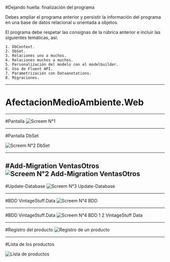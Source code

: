 #Dejando huella: finalización del programa

Debes ampliar el programa anterior y persistir la información del programa en una base de datos relacional u orientada a objetos.

El programa debe respetar las consignas de la rúbrica anterior e incluir las siguientes temáticas, así:

    1. DbContext.
    2. DbSet.
    3. Relaciones uno a muchos.
    4. Relaciones muchos a muchos.
    5. Personalización del modelo con el modelbuilder.
    6. Uso de Fluent API.
    7. Parametrización con Dataanotations.
    8. Migraciones.

-------------------------------------------------------------------------------------------------------------------------------------------------------

# AfectacionMedioAmbiente.Web
----------------------------------------------------------------------------------------------------------------------------------------------

#Pantalla
![Screem N°1](https://user-images.githubusercontent.com/49075053/89253199-8db48f80-d5e1-11ea-9790-9b037189c050.PNG)


---------------------------------------------------------------------------------------------------------------------------------------------------
#Pantalla DbSet

![Screem N°2  DbSet](https://user-images.githubusercontent.com/49075053/89254063-d705de80-d5e3-11ea-834b-5e966fc5e764.PNG)

----------------------------------------------------------------------------------------------------------------------------------------------------
#Add-Migration VentasOtros
![Screem N°2  Add-Migration VentasOtros](https://user-images.githubusercontent.com/49075053/89259088-2ef61280-d5ef-11ea-92b0-1dcfd7cb036d.PNG)
------------------------------------------------------------------------------------------------------------------------------------------------------

#Update-Database
![Screem N°3 Update-Database](https://user-images.githubusercontent.com/49075053/89259708-80eb6800-d5f0-11ea-9f9d-5186299dd8c6.PNG)

-----------------------------------------------------------------------------------------------------------------------------------------------------------

#BDD VintageStuff.Data
![Screem N°4 BDD](https://user-images.githubusercontent.com/49075053/89260636-4c78ab80-d5f2-11ea-9ed9-8bf9c99cce9c.PNG)

------------------------------------------------------------------------------------------------------------------------------------------------------------
#BDD VintageStuff.Data
![Screem N°4 BDD 1 2 VintageStuff Data](https://user-images.githubusercontent.com/49075053/89261022-f7896500-d5f2-11ea-8c4b-f4321f66d9f1.PNG)

-----------------------------------------------------------------------------------------------------------------------------------------------------------
#Registro del producto 
![Registro de un producto](https://user-images.githubusercontent.com/49075053/89423529-39ea9900-d6fc-11ea-9e33-2284c0a85531.PNG)


-------------------------------------------------------------------------------------------------------------------------------------------------------
#Lista de los productos

![Lista de productos](https://user-images.githubusercontent.com/49075053/89423844-a1084d80-d6fc-11ea-93d7-ffd6e7fb861e.PNG)
